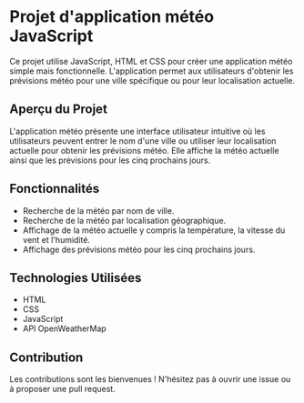 # Projet d'application météo JavaScript

Ce projet utilise JavaScript, HTML et CSS pour créer une application météo simple mais fonctionnelle. L'application permet aux utilisateurs d'obtenir les prévisions météo pour une ville spécifique ou pour leur localisation actuelle.

## Aperçu du Projet

L'application météo présente une interface utilisateur intuitive où les utilisateurs peuvent entrer le nom d'une ville ou utiliser leur localisation actuelle pour obtenir les prévisions météo. Elle affiche la météo actuelle ainsi que les prévisions pour les cinq prochains jours.

## Fonctionnalités

- Recherche de la météo par nom de ville.
- Recherche de la météo par localisation géographique.
- Affichage de la météo actuelle y compris la température, la vitesse du vent et l'humidité.
- Affichage des prévisions météo pour les cinq prochains jours.

## Technologies Utilisées

- HTML
- CSS
- JavaScript
- API OpenWeatherMap


## Contribution

Les contributions sont les bienvenues ! N'hésitez pas à ouvrir une issue ou à proposer une pull request.

